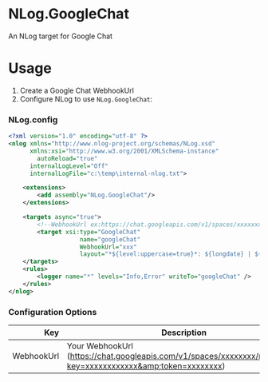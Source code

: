 NLog.GoogleChat
==========
An NLog target for Google Chat

Usage
=====
1. Create a Google Chat WebhookUrl
2. Configure NLog to use `NLog.GoogleChat`:

### NLog.config

```xml
<?xml version="1.0" encoding="utf-8" ?>
<nlog xmlns="http://www.nlog-project.org/schemas/NLog.xsd"
      xmlns:xsi="http://www.w3.org/2001/XMLSchema-instance"
	    autoReload="true"
      internalLogLevel="Off"
      internalLogFile="c:\temp\internal-nlog.txt">

	<extensions>
		<add assembly="NLog.GoogleChat"/>
	</extensions>

	<targets async="true">
		<!--WebhookUrl ex:https://chat.googleapis.com/v1/spaces/xxxxxxxx/messages?key=xxxxxxxxxxxx&amp;token=xxxxxxxx-->
		<target xsi:type="GoogleChat"
					name="googleChat"
					WebhookUrl="xxx"
					layout="*${level:uppercase=true}*: ${longdate} | ${event-properties:item=Environment} | ${event-properties:item=Application:whenEmpty=MyApp} | ${event-properties:item=UserId} ${newline}${logger} : ${message}${newline}${exception:format=tostring}"/>
	</targets>
	<rules>
		<logger name="*" levels="Info,Error" writeTo="googleChat" />
	</rules>
</nlog>
```


### Configuration Options

Key        | Description
----------:| -----------
WebhookUrl    | Your WebhookUrl (https://chat.googleapis.com/v1/spaces/xxxxxxxx/messages?key=xxxxxxxxxxxx&amp;token=xxxxxxxx)
